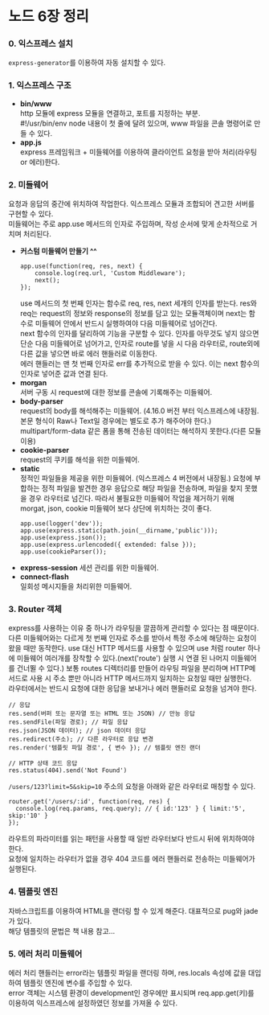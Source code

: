 # 노드 6장 정리  
### 0. 익스프레스 설치  
`express-generator`를 이용하여 자동 설치할 수 있다.  

### 1. 익스프레스 구조  
- **bin/www**  
    http 모듈에 express 모듈을 연결하고, 포트를 지정하는 부분.  
    #!/usr/bin/env node 내용이 첫 줄에 달려 있으며, www 파일을 콘솔 명령어로 만들 수 있다.  
- **app.js**  
express 프레임워크 + 미들웨어를 이용하여 클라이언트 요청을 받아 처리(라우팅 or 에러)한다.  

### 2. 미들웨어  
요청과 응답의 중간에 위치하여 작업한다. 익스프레스 모듈과 조합되어 견고한 서버를 구현할 수 있다.  
미들웨어는 주로 app.use 메서드의 인자로 주입하며, 작성 순서에 맞게 순차적으로 거치며 처리된다.  
- **커스텀 미들웨어 만들기 ^^**  
    ```
    app.use(function(req, res, next) {
        console.log(req.url, 'Custom Middleware');
        next();
    });
    ```  
    use 메서드의 첫 번째 인자는 함수로 req, res, next 세개의 인자를 받는다. res와 req는 request의 정보와 response의 정보를 담고 있는 모듈객체이며 next는 함수로 미들웨어 안에서 반드시 실행하여야 다음 미들웨어로 넘어간다.  
    next 함수의 인자를 달리하여 기능을 구분할 수 있다. 인자를 아무것도 넣지 않으면 단순 다음 미들웨어로 넘어가고, 인자로 route를 넣을 시 다음 라우터로, route외에 다른 값을 넣으면 바로 에러 핸들러로 이동한다.  
    에러 핸들러는 맨 첫 번째 인자로 err를 추가적으로 받을 수 있다. 이는 next 함수의 인자로 넣어준 값과 연결 된다.
- **morgan**  
    서버 구동 시 request에 대한 정보를 콘솔에 기록해주는 미들웨어.  
- **body-parser**  
    request의 body를 해석해주는 미들웨어. (4.16.0 버전 부터 익스프레스에 내장됨. 본문 형식이 Raw나 Text일 경우에는 별도로 추가 해주어야 한다.)  
    multipart/form-data 같은 폼을 통해 전송된 데이터는 해석하지 못한다.(다른 모듈 이용)  
- **cookie-parser**  
    request의 쿠키를 해석을 위한 미들웨어.  
- **static**  
    정적인 파일들을 제공을 위한 미들웨어. (익스프레스 4 버전에서 내장됨.) 요청에 부합하는 정적 파일을 발견한 경우 응답으로 해당 파일을 전송하며, 파일을 찾지 못했을 경우 라우터로 넘긴다. 따라서 불필요한 미들웨어 작업을 제거하기 위해 morgat, json, cookie 미들웨어 보다 상단에 위치하는 것이 좋다.  
    ```
    app.use(logger('dev'));
    app.use(express.static(path.join(__dirname,'public')));
    app.use(express.json());
    app.use(express.urlencoded({ extended: false }));
    app.use(cookieParser());
    ```
- **express-session**
    세션 관리를 위한 미들웨어.  
- **connect-flash**  
    일회성 메시지들을 처리위한 미들웨어.  

### 3. Router 객체  
express를 사용하는 이유 중 하나가 라우팅을 깔끔하게 관리할 수 있다는 점 때문이다.   
다른 미들웨어와는 다르게 첫 번째 인자로 주소를 받아서 특정 주소에 해당하는 요청이 왔을 때만 동작한다. use 대신 HTTP 메서드를 사용할 수 있으며 use 처럼 router 하나에 미들웨어 여러개를 장착할 수 있다.(next('route') 실행 시 연결 된 나머지 미들웨어를 건너뛸 수 있다.) 보통 routes 디렉터리를 만들어 라우팅 파일을 분리하며 HTTP메서드로 사용 시 주소 뿐만 아니라 HTTP 메서드까지 일치하는 요청일 때만 실행한다.  
라우터에서는 반드시 요청에 대한 응답을 보내거나 에러 핸들러로 요청을 넘겨야 한다.  
```
// 응답
res.send(버퍼 또는 문자열 또는 HTML 또는 JSON) // 만능 응답
res.sendFile(파일 경로); // 파일 응답
res.json(JSON 데이터); // json 데이터 응답
res.redirect(주소); // 다른 라우터로 응답 변경
res.render('템플릿 파일 경로', { 변수 }); // 템플릿 엔진 랜더

// HTTP 상태 코드 응답
res.status(404).send('Not Found')
```

`/users/123?limit=5&skip=10` 주소의 요청을 아래와 같은 라우터로 매칭할 수 있다.
```
router.get('/users/:id', function(req, res) {
  console.log(req.params, req.query); // { id:'123' } { limit:'5', skip:'10' }
});
```
라우트의 파라미터를 읽는 패턴을 사용할 때 일반 라우터보다 반드시 뒤에 위치하여야 한다.  
요청에 일치하는 라우터가 없을 경우 404 코드를 에러 핸들러로 전송하는 미들웨어가 실행된다.  

### 4. 템플릿 엔진  
자바스크립트를 이용하여 HTML을 랜더링 할 수 있게 해준다. 대표적으로 pug와 jade가 있다.  
해당 템플릿의 문법은 책 내용 참고...  

### 5. 에러 처리 미들웨어  
에러 처리 핸들러는 error라는 템플릿 파일을 랜더링 하며, res.locals 속성에 값을 대입하여 템플릿 엔진에 변수를 주입할 수 있다.  
error 객체는 시스템 환경이 development인 경우에만 표시되며 req.app.get(키)를 이용하여 익스프레스에 설정하였던 정보를 가져올 수 있다. 